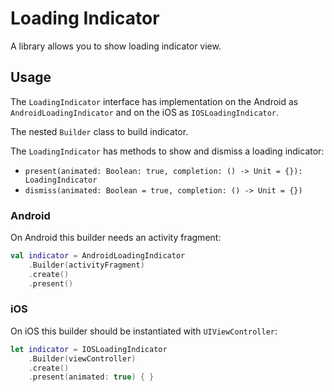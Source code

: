 # Loading Indicator

A library allows you to show loading indicator view.

## Usage

The `LoadingIndicator` interface has implementation on the Android as `AndroidLoadingIndicator`
and on the iOS as `IOSLoadingIndicator`.

The nested `Builder` class to build indicator.

The `LoadingIndicator` has methods to show and dismiss a loading indicator:
- `present(animated: Boolean: true, completion: () -> Unit = {}): LoadingIndicator`
- `dismiss(animated: Boolean = true, completion: () -> Unit = {})`

### Android

On Android this builder needs an activity fragment:

```kotlin
val indicator = AndroidLoadingIndicator
    .Builder(activityFragment)
    .create()
    .present()
```

### iOS

On iOS this builder should be instantiated with `UIViewController`:

```swift
let indicator = IOSLoadingIndicator
    .Builder(viewController)
    .create()
    .present(animated: true) { }
```
